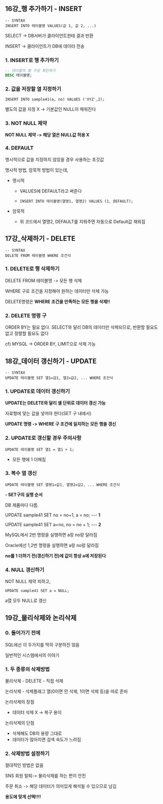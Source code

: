 ## 16강_행 추가하기 - INSERT



``` MySQL
-- SYNTAX 
INSERT INTO 테이블명 VALUES(값 1, 값 2, ...)
```

SELECT -> DB서버가 클라이언트한테 결과 반환

INSERT -> 클라이언트가 DB에 데이터 전송



### 1. INSERT로 행 추가하기

```sql
-- 테이블의 열 구성 확인하기
DESC 테이블명; 
```



### 2. 값을 저장할 열 지정하기

```mysql
INSERT INTO sample41(a, no) VALUES ('XYZ',2);
```

별도의 값을 지정 X -> 기본값인 NULL이 채워진다



### 3. NOT NULL 제약

**NOT NULL 제약 -> 해당 열은 NULL값 허용 X**



### 4. DEFAULT

명시적으로 값을 지정하지 않았을 경우 사용하는 초깃값

명시적 방법, 암묵적 방법이 있는데,

- 명시적

  - VALUES에 DEFAULT라고 써준다

  - ```mysql
    INSERT INTO 테이블명(열명1, 열명2) VALUES (1, DEFAULT);
    ```

- 암묵적

  - 위 코드에서 열명2, DEFAULT를 지워주면 자동으로 Default값 채워짐



## 17강_삭제하기 - DELETE

``` mysql
-- SYNTAX
DELETE FROM 테이블명 WHERE 조건식
```



### 1. DELETE로 행 삭제하기

DELETE FROM 테이블명 -> 모든 행 삭제

WHERE 구로 조건을 지정해야 원하는 데이터만 삭제 가능

DELETE명령은 **WHERE 조건을 만족하는 모든 행을 삭제!!**



### 2. DELETE 명령 구

ORDER BY는 필요 없다. SELECT와 달리 DB의 데이터만 삭제되므로, 반환할 필요도 없고 정렬할 필요도 없다

cf) MYSQL -> ORDER BY, LIMIT으로 삭제 가능



## 18강_데이터 갱신하기 - UPDATE

``` MYSQL
-- SYNTAX
UPDATE 테이블명 SET 열1=값1, 열2=값2, ... WHERE 조건식
```



### 1. UPDATE로 데이터 갱신하기

**UPDATE는 DELETE와 달리 셀 단위로 데이터 갱신 가능**

자료형에 맞는 값을 넣어야 한다(SET 구 내에서)

**UPDATE 명령 -> WHERE 구 조건에 일치하는 모든 행을 갱신**



### 2. UPDATE로 갱신할 경우 주의사항

``` mysql
UPDATE 테이블명 SET 열1 = 열1 + 1;
```

- 모든 행에 1 더해짐



### 3. 복수 열 갱신

``` mysql
UPDATE 테이블명 SET 열명1=값1, 열명2=값2, ... WHERE 조건식
```

**\- SET구의 실행 순서** 

DB 제품마다 다름.

UPDATE sample41 SET no = no+1, a = no; --- **1**

UPDATE sample41 SET a=no, no = no + 1; --- **2**



MySQL에서 2번 명령을 실행하면 a랑 no랑 달라짐

Oracle에선 1,2번 명령을 실행하면 a랑 no랑 달라짐

**no를 1 더하기 전(갱신하기 전)에 값이 항상 a에 저장된다**



### 4. NULL 갱신하기

NOT NULL 제약 피하고, 

``` mysql
UPDATE sample41 SET a = NULL;
```

a열 모두 NULL로 갱신



## 19강_물리삭제와 논리삭제

### 0. 들어가기 전에

SQL에선 이 두가지를 딱히 구분하진 않음

일반적인 시스템에서의 이야기



### 1. 두 종류의 삭제방법

물리삭제 - DELETE - 직접 삭제

논리삭제 - 삭제플래그 열(0이면 안 삭제, 1이면 삭제 등)을 따로 준비



논리삭제의 장점

- 데이터 삭제 X -> 복구 용이

논리삭제의 단점

- 삭제해도 DB의 용량 그대로
- 데이터가 많아지면 검색 속도가 느려짐



### 2. 삭제방법 설정하기

절대적인 방법은 없음

SNS 회원 탈퇴-> 물리삭제를 하는 편이 안전

주문 취소 -> 해당 데이터가 의미있게 해석될 수 있으므로 남김

**용도에 맞게 선택!!!!**
